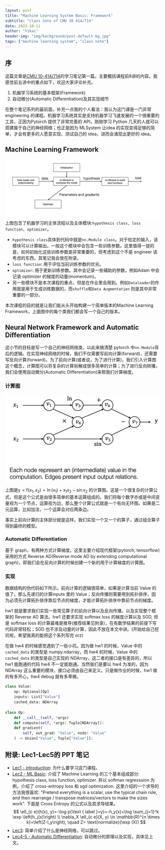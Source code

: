 ```yaml
---
layout: post
title: "Machine Learning System Basic: Framework"
subtitle: "class note of CMU 10 414/714"
date: 2023-10-11
author: "Yikai"
header-img: "img/background/post-default-bg.jpg"
tags: ["machine learning system", "class note"]
---
```


## 序

这篇文章是[CMU 10-414/714](https://dlsyscourse.org/)的学习笔记第一篇。主要概括课程前8讲的内容。我感觉前五讲中的重点如下，欢迎大家评论补充。

1. 机器学习系统的基本框架(Framework)
2. 自动微分(Automatic Differentiation)及其实现细节

在整个笔记系列的最前面，补充一点我的个人看法：我认为这门课是一门非常 engineering 的课程。机器学习系统其实是支持机器学习飞速发展的一个很重要的工具，正因为Pytorch 提供了非常完善的 API，刚刚学习 Python 几天的人就可以搭建属于自己的神经网络；也正是因为 MLSystem 让idea 的实现变得足够的简单，才会有更多的人愿意实现、测试自己的 idea，进而会涌现出更好的 idea。

## Machine Learning Framework

![img](img/notes/MLsystem_pic1.PNG)
上图包含了机器学习的主体流程以及主体模块:`hypothesis class, loss function, optimizer`。

- `hypothesis class`具体到代码中就是`nn.Module class`。对于给定的输入，该模块可以计算输出。一般这个模块中会包含一些训练参数。这里值得一提的是，如何初始化这些训练参数是非常重要的，但考虑到这个不是 engineer 该考虑的东西，其笔记我会放在附录。
- `loss function`: 用于评估当前训练参数的优劣。
- `optimizer`: 用于更新训练参数。其中会记录一些辅助的参数，例如Adam 中会记录 optimizer 的梯度的动量(momentum)。
- 另一些模块不是本次课程的重点，但是在作业里会用到。例如`Dataloader`的作用就是用于生成训练数据的，而`shuffle`和`Data Augmentation` 则是其中非常重要的一部分。

本次课程的目的就是让我们能从头开始构建一个简单版本的Machine Learning Framework，上面图中的每个类我们都会写一个自己的版本。

## Neural Network Framework and Automatic Differentiation

这小节的目标是写一个自己的神经网络类，以此来搞清楚 pytorch 中`nn.Module`背后的逻辑。在实现神经网络的时候，我们不仅需要写前向计算(forward)，还需要写反向计算(forward)。为了前向计算(或者说，为了进行计算)，我们引入计算图这个概念，计算图可以将复杂的计算拆解成很多简单的计算；为了进行反向转播，我们会使用自动微分(Automatic Differentiation)来帮我们计算梯度。

### 计算图

![img](img/notes/ComputationGraph.png)

上图是$\mathrm{y}=\mathrm{f}\left(x_1, x_2\right)=\ln \left(x_1\right)+x_1 x_2-\sin x_2$ 的计算图。这是一个很复杂的计算公式，但是这个公式是由很多简单的基本运算组成的。我们将每个数字亦或是中间变量视为一个节点，运算视为边，那么整个计算公式就是一个有向无环图。如果是二元运算，比如加法，一个运算会对应两条边。

事实上前向计算的主体部分就是这样。我们实现一个又一个的算子，通过组合算子得到最终的模型。

### Automatic Differentiation

基于 graph，有两种方式计算梯度。这里主要介绍现代框架(pytorch, tensorflow)采用的方式 Reverse AD(Reverse mode AD by extending computational graph)，即我们会在反向计算的时候创建一个新的用于计算梯度的计算图。

### 实现

数据结构的伪代码如下所示。前向计算的逻辑很简单，如果是计算当前 Value 的值了，那么先递归的计算inputs 里的 Value；反向传播则需要用到拓扑排序，因为必须先计算拓扑排序靠后节点的梯度，才能计算拓扑排序中靠前节点的梯度。

hw1 就是要求我们实现一些常见算子的前向计算以及反向传播，以及实现整个框架的 Reverse AD 算法。hw1 还要求实现 softmax loss 的梯度计算以及 SGD, 但是 softmax loss 的计算最难是推导(推荐结果见附录)，在有数学结果的前提下写代码非常轻松；SGD 也不涉及动量的计算，因此不放在本文中讲。(开始给自己挖坑啦，希望我真的能把这个系列写完 orz)

在做 hw4 的时候感觉遇到了一些小坑。因为做 hw1 的时候，Value 中的 `cached_data` 的类型是 numpy.ndarray，而 hw4 的时候，Value 中的`cached_data` 的类型是自己实现的 NDArray，这二者的接口是有差异的，所以 hw1 能跑通的代码 hw4 不一定能跑通。当然我们是要以 hw4 为准的，因为 NDArray 这么重要的模块，接口必须由自己来定义。只是做作业的时候，hw1 做的有多开心，hw4 debug 就有多卑微。

```python
class Value:
    op: Optional[Op]
    inputs: List["Value"]
    cached_data: NDArray 
    
class Op:
    def __call__(self, *args)
    def compute(self, *args: Tuple[NDArray]):
    def gradient(
        self, out_grad: "Value", node: "Value"
    ) -> Union["Value", Tuple["Value"]]:
```

## 附录: Lec1-Lec5的 PPT 笔记

- [Lec1 - introduction](https://dlsyscourse.org/slides/intro.pdf): 为什么要学习这门课程。
- [Lec2 - ML Basic](https://dlsyscourse.org/slides/softmax_regression.pdf): 介绍了 Machine Learning 的三个基本组成部分: hypothesis class, loss function, optimizer. 并以 softmax regresssion 为例，介绍了 cross-entropy loss 和 sgd optimization. 这里介绍的一个求导的方法我很喜欢: "Pretend everything is a scalar, use the typical chain rule, and then rearrange /
transpose matrices/vectors to make the sizes work". 下面是 Cross Entropy 的公式以及其求导结果。
$$
\ell_{c e}(h(x), y)=-\log p(\text { label }=y)=-h_y(x)+\log \sum_{j=1}^k \exp \left(h_j(x)\right) \\
\nabla_X \ell_{c e}(X, y) \in \mathbb{R}^{n \times k}=\left(Z-I_y\right), \quad Z= \text{normalize}(\exp (X))
$$
- [Lec3](https://dlsyscourse.org/slides/manual_neural_nets.pdf): 简单介绍了什么是神经网络，可以跳过。
- [Lec4-5 - Automatic Differentiation](https://dlsyscourse.org/slides/4-automatic-differentiation.pdf): 自动微分的原理以及实现，具体见上文。
